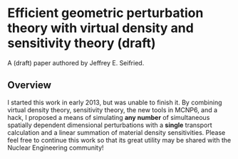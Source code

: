 Efficient geometric perturbation theory with virtual density and sensitivity theory (draft)
===========================================================================================

A (draft) paper authored by Jeffrey E. Seifried.

Overview
--------

I started this work in early 2013, but was unable to finish it.
By combining virtual density theory, sensitivity theory, the new tools in MCNP6, and a hack, I proposed a means of simulating **any number** of simultaneous spatially dependent dimensional perturbations with a **single** transport calculation and a linear summation of material density sensitivities.
Please feel free to continue this work so that its great utility may be shared with the Nuclear Engineering community!
